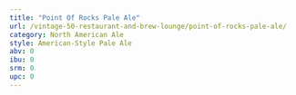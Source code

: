 ```yaml
---
title: "Point Of Rocks Pale Ale"
url: /vintage-50-restaurant-and-brew-lounge/point-of-rocks-pale-ale/
category: North American Ale
style: American-Style Pale Ale
abv: 0
ibu: 0
srm: 0
upc: 0
---
```



